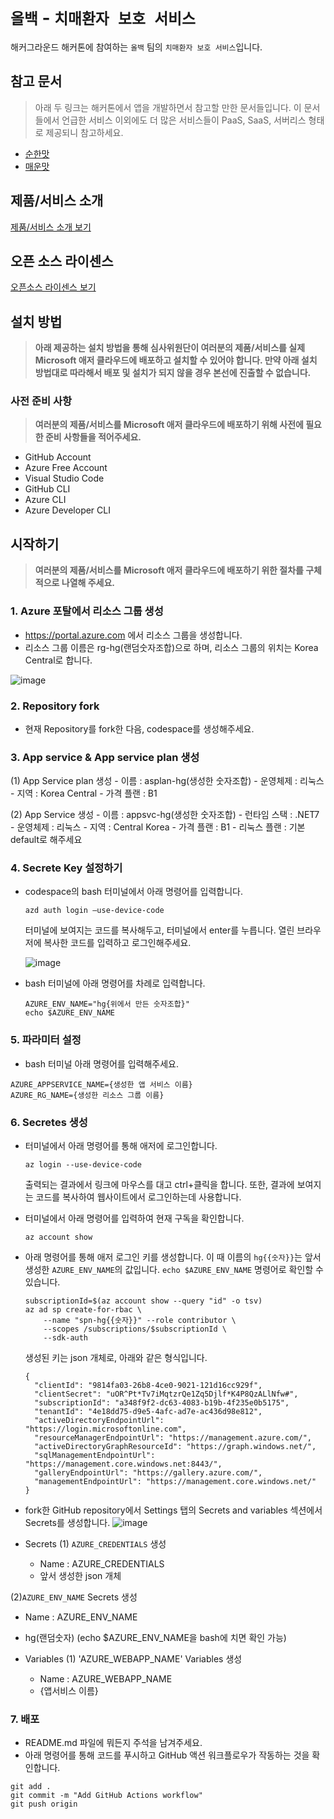 # `올백` - `치매환자 보호 서비스`

해커그라운드 해커톤에 참여하는 `올백` 팀의 `치매환자 보호 서비스`입니다.

## 참고 문서

> 아래 두 링크는 해커톤에서 앱을 개발하면서 참고할 만한 문서들입니다. 이 문서들에서 언급한 서비스 이외에도 더 많은 서비스들이 PaaS, SaaS, 서버리스 형태로 제공되니 참고하세요.

- [순한맛](./REFERENCES_BASIC.md)
- [매운맛](./REFERENCES_ADVANCED.md)

## 제품/서비스 소개

<!-- 아래 링크는 지우지 마세요 -->
[제품/서비스 소개 보기](TOPIC.md)
<!-- 위 링크는 지우지 마세요 -->

## 오픈 소스 라이센스

<!-- 아래 링크는 지우지 마세요 -->
[오픈소스 라이센스 보기](./LICENSE)
<!-- 위 링크는 지우지 마세요 -->

## 설치 방법

> **아래 제공하는 설치 방법을 통해 심사위원단이 여러분의 제품/서비스를 실제 Microsoft 애저 클라우드에 배포하고 설치할 수 있어야 합니다. 만약 아래 설치 방법대로 따라해서 배포 및 설치가 되지 않을 경우 본선에 진출할 수 없습니다.**

### 사전 준비 사항

> **여러분의 제품/서비스를 Microsoft 애저 클라우드에 배포하기 위해 사전에 필요한 준비 사항들을 적어주세요.**
- GitHub Account
- Azure Free Account
- Visual Studio Code
- GitHub CLI
- Azure CLI
- Azure Developer CLI

## 시작하기

> **여러분의 제품/서비스를 Microsoft 애저 클라우드에 배포하기 위한 절차를 구체적으로 나열해 주세요.**


### 1. Azure 포탈에서 리소스 그룹 생성
- https://portal.azure.com 에서 리소스 그룹을 생성합니다.
- 리소스 그룹 이름은 rg-hg(랜덤숫자조합)으로 하며, 리소스 그룹의 위치는 Korea Central로 합니다.


![image](https://github.com/hackersground-kr/httpsgithubcomhackersground-krall100/assets/84391428/7719ac1d-619f-4f18-bfff-5b5bea877ec2)


### 2. Repository fork
- 현재 Repository를 fork한 다음, codespace를 생성해주세요.
   

### 3. App service & App service plan 생성


   (1) App Service plan 생성
     - 이름 : asplan-hg(생성한 숫자조합)
     - 운영체제 : 리눅스
     - 지역 : Korea Central
     - 가격 플랜 : B1


   (2) App Service 생성
     - 이름 : appsvc-hg(생성한 숫자조합)
     - 런타임 스택 : .NET7
     - 운영체제 : 리눅스
     - 지역 : Central Korea
     - 가격 플랜 : B1
     - 리눅스 플랜 : 기본 default로 해주세요


### 4. Secrete Key 설정하기
- codespace의 bash 터미널에서 아래 명령어를 입력합니다.

    ```
    azd auth login —use-device-code
    ```

    터미널에 보여지는 코드를 복사해두고,
    터미널에서 enter를 누릅니다.
    열린 브라우저에 복사한 코드를 입력하고 로그인해주세요.

    ![image](https://github.com/hackersground-kr/httpsgithubcomhackersground-krall100/assets/105070397/fa56beb5-6665-49d2-890a-aefcd8a294f7)

    

- bash 터미널에 아래 명령어를 차례로 입력합니다.

    ```
    AZURE_ENV_NAME="hg{위에서 만든 숫자조합}"
    echo $AZURE_ENV_NAME
    ```


### 5. 파라미터 설정
- bash 터미널 아래 명령어를 입력해주세요.
```
AZURE_APPSERVICE_NAME={생성한 앱 서비스 이름}
AZURE_RG_NAME={생성한 리소스 그룹 이름}
```


### 6. Secretes 생성

- 터미널에서 아래 명령어를 통해 애저에 로그인합니다.

    ```
    az login --use-device-code
    ```

    출력되는 결과에서 링크에 마우스를 대고 ctrl+클릭을 합니다. 
    또한, 결과에 보여지는 코드를 복사하여 웹사이트에서 로그인하는데 사용합니다.

- 터미널에서 아래 명령어를 입력하여 현재 구독을 확인합니다.

    ```
    az account show
    ```

- 아래 명령어를 통해 애저 로그인 키를 생성합니다. 이 때 이름의 `hg{{숫자}}`는 앞서 생성한 `AZURE_ENV_NAME`의 값입니다. `echo $AZURE_ENV_NAME` 명령어로 확인할 수 있습니다.

    ```
    subscriptionId=$(az account show --query "id" -o tsv)
    az ad sp create-for-rbac \
        --name "spn-hg{{숫자}}" --role contributor \
        --scopes /subscriptions/$subscriptionId \
        --sdk-auth
    ```

   생성된 키는 json 개체로, 아래와 같은 형식입니다.

    ```
    {
      "clientId": "9814fa03-26b8-4ce0-9021-121d16cc929f",
      "clientSecret": "uOR^Pt*Tv7iMqtzrQe1Zq5Djlf*K4P8QzALlNfw#",
      "subscriptionId": "a348f9f2-dc63-4083-b19b-4f235e0b5175",
      "tenantId": "4e18dd75-d9e5-4afc-ad7e-ac436d98e812",
      "activeDirectoryEndpointUrl": "https://login.microsoftonline.com",
      "resourceManagerEndpointUrl": "https://management.azure.com/",
      "activeDirectoryGraphResourceId": "https://graph.windows.net/",
      "sqlManagementEndpointUrl": "https://management.core.windows.net:8443/",
      "galleryEndpointUrl": "https://gallery.azure.com/",
      "managementEndpointUrl": "https://management.core.windows.net/"
    }
    ```

- fork한 GitHub repository에서 Settings 탭의 Secrets and variables 섹션에서 Secrets를 생성합니다.
![image](https://github.com/hackersground-kr/httpsgithubcomhackersground-krall100/assets/105070397/cf6cb91e-6038-4427-b655-49553368eaf6)


- Secrets
(1) `AZURE_CREDENTIALS`  생성
  - Name : AZURE_CREDENTIALS
  - 앞서 생성한 json 개체


(2)`AZURE_ENV_NAME` Secrets 생성
   - Name : AZURE_ENV_NAME
   - hg(랜덤숫자) (echo $AZURE_ENV_NAME을 bash에 치면 확인 가능)


- Variables
(1) 'AZURE_WEBAPP_NAME' Variables 생성
  - Name : AZURE_WEBAPP_NAME
  - {앱서비스 이름}


### 7. 배포

- README.md 파일에 뭐든지 주석을 남겨주세요.
- 아래 명령어를 통해 코드를 푸시하고 GitHub 액션 워크플로우가 작동하는 것을 확인합니다.


```
git add .
git commit -m "Add GitHub Actions workflow"
git push origin
```
